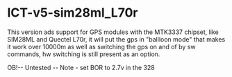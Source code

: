 # ICT-v5-sim28ml_L70r
This version ads support for GPS modules with the MTK3337 chipset, like SIM28ML and Quectel L70r, it will put the gps in "ballloon mode" that makes it work over 10000m as 
well as switching the gps on and of by sw commands, hw switching is still present as an option.

OB!-- Untested --
Note - set BOR to 2.7v in the 328
